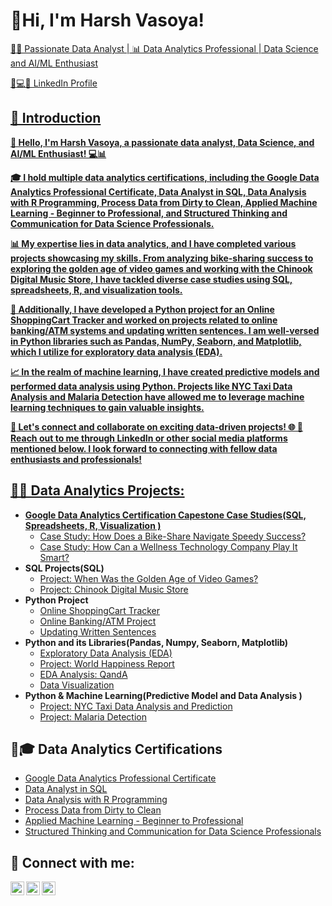 <h1>👋Hi, I'm Harsh Vasoya! <br/><a  <a href=""></h1>
  👨‍💻 Passionate Data Analyst | 📊 Data Analytics Professional | Data Science and AI/ML Enthusiast

  <a href="https://www.linkedin.com/in/harsh-vasoya2002/"> 📢💻🔵 LinkedIn Profile </h1>
  
  <h2> 📝 Introduction</h2>

<b>👋 Hello, I'm Harsh Vasoya, a passionate data analyst, Data Science, and AI/ML Enthusiast! 💻📊

🎓 I hold multiple data analytics certifications, including the Google Data Analytics Professional Certificate, Data Analyst in SQL, Data Analysis with R Programming, Process Data from Dirty to Clean, Applied Machine Learning - Beginner to Professional, and Structured Thinking and Communication for Data Science Professionals.

📊 My expertise lies in data analytics, and I have completed various projects showcasing my skills. From analyzing bike-sharing success to exploring the golden age of video games and working with the Chinook Digital Music Store, I have tackled diverse case studies using SQL, spreadsheets, R, and visualization tools.

🐍 Additionally, I have developed a Python project for an Online ShoppingCart Tracker and worked on projects related to online banking/ATM systems and updating written sentences. I am well-versed in Python libraries such as Pandas, NumPy, Seaborn, and Matplotlib, which I utilize for exploratory data analysis (EDA).

📈 In the realm of machine learning, I have created predictive models and performed data analysis using Python. Projects like NYC Taxi Data Analysis and Malaria Detection have allowed me to leverage machine learning techniques to gain valuable insights.

💼  Let's connect and collaborate on exciting data-driven projects! 🌐 🤳 Reach out to me through LinkedIn or other social media platforms mentioned below. I look forward to connecting with fellow data enthusiasts and professionals!</b>
<h2>👨‍💻 Data Analytics Projects:</h2>

- <b>Google Data Analytics Certification Capestone Case Studies(SQL, Spreadsheets, R, Visualization ) </b>
  - [Case Study: How Does a Bike-Share Navigate Speedy Success?](https://github.com/HarshVasoya07/Google-CaseStudy-How-Does-a-Bike-Share-Navigate-Speedy-Success-)
  - [Case Study: How Can a Wellness Technology Company Play It Smart?](https://github.com/HarshVasoya07/GoogleCaseStudy2-How-Can-a-Wellness-Technology-Company-Play-It-Smart)
- <b>SQL Projects(SQL) </b>
  - [Project: When Was the Golden Age of Video Games?](https://github.com/HarshVasoya07/Golden-Age-of-Video-Game)
  - [Project: Chinook Digital Music Store](https://github.com/HarshVasoya07/ChinookDigitalMusicStore)
- <b>Python Project</b>
  - [Online ShoppingCart Tracker](https://github.com/HarshVasoya07/OnlineShoppingCart_Tracker)
  - [Online Banking/ATM Project](https://github.com/HarshVasoya07/OnlineBanking-ATM_Project)
  - [Updating Written Sentences](https://github.com/HarshVasoya07/UpdatingTheWrittenSentences)
- <b>Python and its Libraries(Pandas, Numpy, Seaborn, Matplotlib) </b>
  - [Exploratory Data Analysis (EDA)](https://github.com/HarshVasoya07/NYC-Taxi_EDA-Analysis)
  - [Project: World Happiness Report](https://github.com/HarshVasoya07/Project-WorldHappinessReport)
  - [EDA Analysis: QandA](https://github.com/HarshVasoya07/EDA-Analysis)
  - [Data Visualization](https://github.com/HarshVasoya07/DataVisualization)
- <b>Python & Machine Learning(Predictive Model and Data Analysis )</b>
  - [Project: NYC Taxi Data Analysis and Prediction](https://github.com/HarshVasoya07/NYC_Taxi-Project)
  - [Project: Malaria Detection](https://github.com/HarshVasoya07/MalariaDetectionProject)

<h2>🏅🎓 Data Analytics Certifications</h2>

- [Google Data Analytics Professional  Certificate](https://www.coursera.org/account/accomplishments/specialization/certificate/D6VCZMR3AMTJ)
- [Data Analyst in SQL](https://www.datacamp.com/statement-of-accomplishment/track/aef9de40af0c796a8148f4633b15c9cae6069340?raw=1)
- [Data Analysis with R Programming](https://www.coursera.org/account/accomplishments/certificate/MWFGC9LKLGVG)
- [Process Data from Dirty to Clean](https://www.coursera.org/account/accomplishments/certificate/PXWL3FMSYFFX)
- [Applied Machine Learning - Beginner to Professional](https://courses.analyticsvidhya.com/certificates/hbrmxktypg)
- [Structured Thinking and Communication for Data Science Professionals](https://courses.analyticsvidhya.com/certificates/uv4z1yarrb)

<h2> 🤳 Connect with me:</h2>

[<img align="left" alt="HarshVasoya | Twitter" width="22px" src="https://cdn.jsdelivr.net/npm/simple-icons@v3/icons/twitter.svg" />][twitter]
[<img align="left" alt="HarshVasoya | LinkedIn" width="22px" src="https://cdn.jsdelivr.net/npm/simple-icons@v3/icons/linkedin.svg" />][linkedin]
[<img align="left" alt="HarshVasoya | Instagram" width="22px" src="https://cdn.jsdelivr.net/npm/simple-icons@v3/icons/instagram.svg" />][instagram]

[twitter]: https://twitter.com/HVasoya07
[instagram]: https://www.instagram.com/harshvasoya07/
[linkedin]: https://www.linkedin.com/in/harsh-vasoya-34a31a233/

<!--
**joshmadakor1/joshmadakor1** is a ✨ _special_ ✨ repository because its `README.md` (this file) appears on your GitHub profile.

Here are some ideas to get you started:

- 🔭 I’m currently working on ...
- 🌱 I’m currently learning ...
- 👯 I’m looking to collaborate on ...
- 🤔 I’m looking for help with ...
- 💬 Ask me about ...
- 📫 How to reach me: ...
- 😄 Pronouns: ...
- ⚡ Fun fact: ...
-->
